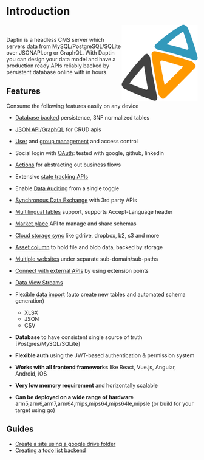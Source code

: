 # Introduction

<img src="images/logo.png" width="200" style="float: right"/>
<br />

Daptin is a headless CMS server which servers data from MySQL/PostgreSQL/SQLite over JSONAPI.org or GraphQL. With Daptin you can design your data model and have a production ready APIs reliably backed by persistent database online with in hours.


## Features

Consume the following features easily on any device

- [Database backed](setting-up/installation/#database-configuration) persistence, 3NF normalized tables
- [JSON API](/apis/overview/)/[GraphQL](features/enable-graphql/) for CRUD apis
- [User](setting-up/access/) and [group management](setting-up/access/) and access control
- Social login with [OAuth](extend/oauth_connection/): tested with google, github, linkedin
- [Actions](actions/overview/) for abstracting out business flows
- Extensive [state tracking APIs](state/machines/)
- Enable [Data Auditing](features/enable-data-auditing.md) from a single toggle
- [Synchronous Data Exchange](extend/data_exchange/) with 3rd party APIs
- [Multilingual tables](features/enable-multilingual-table.md) support, supports Accept-Language header 
- [Market place](extend/marketplacce/) API to manage and share schemas
- [Cloud storage sync](cloudstore/cloudstore/) like gdrive, dropbox, b2, s3 and more
- [Asset column](cloudstore/assetcolumns/) to hold file and blob data, backed by storage
- [Multiple websites](subsite/subsite/) under separate sub-domain/sub-paths
- [Connect with external APIs](integrations/overview/) by using extension points
- [Data View Streams](streams/streams/)
- Flexible [data import](setting-up/data_import/) (auto create new tables and automated schema generation)
    - XLSX 
    - JSON
    - CSV

- **Database** to have consistent single source of truth [Postgres/MySQL/SQLite]
- **Flexible auth** using the JWT-based authentication & permission system
- **Works with all frontend frameworks** like React, Vue.js, Angular, Android, iOS
- **Very low memory requirement** and horizontally scalable
- **Can be deployed on a wide range of hardware** arm5,arm6,arm7,arm64,mips,mips64,mips64le,mipsle (or build for your target using go)


## Guides

- [Create a site using a google drive folder](https://medium.com/@012parth/daptin-walk-through-oauth2-google-drive-subsites-and-grapejs-a6de27d9658a)
- [Creating a todo list backend](https://hackernoon.com/creating-a-todolist-backend-with-persistence-a1e8d7d39f62)

